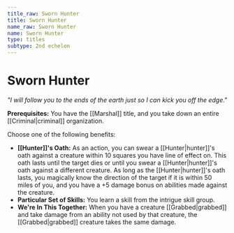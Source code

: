 ```yaml
---
title_raw: Sworn Hunter
title: Sworn Hunter
name_raw: Sworn Hunter
name: Sworn Hunter
type: titles
subtype: 2nd echelon
---
```


# Sworn Hunter

*"I will follow you to the ends of the earth just so I can kick you off the edge."*

**Prerequisites:** You have the [[Marshal]] title, and you take down an entire [[Criminal|criminal]] organization.

Choose one of the following benefits:

- **[[Hunter]]'s Oath:** As an action, you can swear a [[Hunter|hunter]]'s oath against a creature within 10 squares you have line of effect on. This oath lasts until the target dies or until you swear a [[Hunter|hunter]]'s oath against a different creature. As long as the [[Hunter|hunter]]'s oath lasts, you magically know the direction of the target if it is within 50 miles of you, and you have a +5 damage bonus on abilities made against the creature.
- **Particular Set of Skills:** You learn a skill from the intrigue skill group.
- **We're In This Together:** When you have a creature [[Grabbed|grabbed]] and take damage from an ability not used by that creature, the [[Grabbed|grabbed]] creature takes the same damage.
